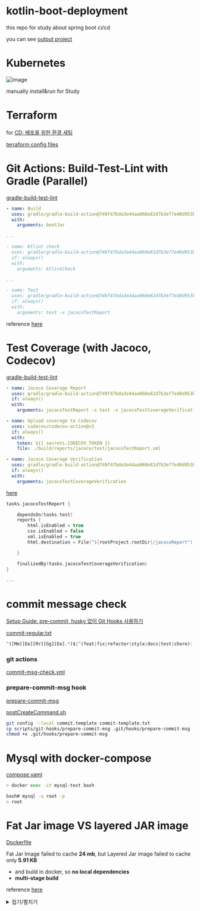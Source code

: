 # kotlin-boot-deployment

this repo for study about spring boot ci/cd

you can see [output project](https://github.com/f-lab-clone/ticketing-service)

# Kubernetes

![image](https://github.com/junha-ahn/kotlin-boot-deployment/assets/41976906/186636c3-5df7-4dbe-9572-b4b4c28b6c83)

manually install&run for Study

# Terraform

for [CD: 배포를 위한 환경 세팅](https://github.com/f-lab-clone/ticketing-service/issues/7)

[terraform config files](https://github.com/junha-ahn/kotlin-boot-deployment/tree/main/terraform)

# Git Actions: Build-Test-Lint with Gradle (Parallel)

[gradle-build-test-lint](https://github.com/junha-ahn/kotlin-boot-deployment/blob/main/.github/workflows/gradle-build-test-lint.yml)

```yml
- name: Build 
  uses: gradle/gradle-build-action@749f47bda3e44aa060e82d7b3ef7e40d953bd629
  with:
    arguments: bootJar

...

- name: Ktlint check
  uses: gradle/gradle-build-action@749f47bda3e44aa060e82d7b3ef7e40d953bd629
  if: always()
  with:
    arguments: ktlintCheck

...

- name: Test
  uses: gradle/gradle-build-action@749f47bda3e44aa060e82d7b3ef7e40d953bd629
  if: always()
  with:
    arguments: test -x jacocoTestReport
```

reference [here](https://docs.github.com/en/actions/automating-builds-and-tests/building-and-testing-java-with-gradle)

# Test Coverage (with Jacoco, Codecov)

[gradle-build-test-lint](https://github.com/junha-ahn/kotlin-boot-deployment/blob/main/.github/workflows/gradle-build-test-lint.yml)


```yml
- name: Jacoco Coverage Report
  uses: gradle/gradle-build-action@749f47bda3e44aa060e82d7b3ef7e40d953bd629
  if: always()
  with:
    arguments: jacocoTestReport -x test -x jacocoTestCoverageVerification

- name: Upload coverage to Codecov
  uses: codecov/codecov-action@v3
  if: always()
  with:
    token: ${{ secrets.CODECOV_TOKEN }}
    file: ./build/reports/jacoco/test/jacocoTestReport.xml

- name: Jacoco Coverage Verification
  uses: gradle/gradle-build-action@749f47bda3e44aa060e82d7b3ef7e40d953bd629
  if: always()
  with:
    arguments: jacocoTestCoverageVerification
```

[here](https://github.com/junha-ahn/kotlin-boot-deployment/tree/main/.github/workflows)
```kts
tasks.jacocoTestReport {

    dependsOn(tasks.test)
    reports {
        html.isEnabled = true
        csv.isEnabled = false
        xml.isEnabled = true
        html.destination = File("${rootProject.rootDir}/jacocoReport")

    }

    finalizedBy(tasks.jacocoTestCoverageVerification)
}

...
```

# commit message check

[Setup Guide: pre-commit, husky 없이 Git Hooks 사용하기](https://devkly.com/devops/git-hooks/)

[commit-regular.txt](https://github.com/junha-ahn/kotlin-test/blob/main/commit-regular.txt)

```js
^([Mm][Ee][Rr][Gg][Ee].*)$|^(feat|fix|refactor|style|docs|test|chore):.{1,50}(\n.{1,72})?$
```

### git actions

[commit-msg-check.yml](https://github.com/junha-ahn/kotlin-test/blob/main/.github/workflows/commit-msg-check.yml)

### prepare-commit-msg hook

[prepare-commit-msg](https://github.com/junha-ahn/kotlin-test/blob/main/scripts/git-hooks/prepare-commit-msg)

[postCreateCommand.sh](https://github.com/junha-ahn/kotlin-test/blob/main/.devcontainer/postCreateCommand.sh)
```bash
git config --local commit.template commit-template.txt
cp scripts/git-hooks/prepare-commit-msg .git/hooks/prepare-commit-msg
chmod +x .git/hooks/prepare-commit-msg
```

# Mysql with docker-compose

[compose.yaml](https://github.com/junha-ahn/kotlin-test/blob/main/compose.yaml)

```bash
> docker exec -it mysql-test bash

bash# mysql -u root -p
> root
```

# Fat Jar image VS layered JAR image

[Dockerfile](https://github.com/junha-ahn/kotlin-test/blob/main/Dockerfile)

Fat Jar Image failed to cache **24 mb**, but Layered Jar image failed to cache only **5.91 KB**
- and build in docker, so **no local dependencies**
- **multi-stage build**

reference [here](https://spring.io/guides/topicals/spring-boot-docker/)

<details>
<summary>접기/펼치기</summary>


### Fat Jar

```bash
> docker history kotlin-test_testapp
IMAGE          CREATED         CREATED BY                                      SIZE      COMMENT
5c6bfb1d74f0   8 minutes ago   ENTRYPOINT ["java" "-jar" "app.jar"]            0B        buildkit.dockerfile.v0
<missing>      8 minutes ago   COPY build/libs/\*.jar app.jar # buildkit        24.3MB    buildkit.dockerfile.v0
<missing>      14 months ago   /bin/sh -c #(nop)  CMD ["jshell"]               0B        
<missing>      14 months ago   /bin/sh -c set -eux;   arch="$(dpkg --print-…   322MB     
<missing>      14 months ago   /bin/sh -c #(nop)  ENV JAVA_VERSION=17.0.2      0B        
<missing>      14 months ago   /bin/sh -c #(nop)  ENV LANG=C.UTF-8             0B        
<missing>      14 months ago   /bin/sh -c #(nop)  ENV PATH=/usr/local/openj…   0B        
<missing>      14 months ago   /bin/sh -c #(nop)  ENV JAVA_HOME=/usr/local/…   0B        
<missing>      14 months ago   /bin/sh -c set -eux;  apt-get update;  apt-g…   4.87MB    
<missing>      14 months ago   /bin/sh -c #(nop)  CMD ["bash"]                 0B        
<missing>      14 months ago   /bin/sh -c #(nop) ADD file:8b1e79f91081eb527…   80.4MB    

# edit a single line - Failed to cache 24 MB

> docker history kotlin-test_testapp
IMAGE          CREATED          CREATED BY                                      SIZE      COMMENT
33afaf8a6a1d   1 seconds ago   ENTRYPOINT ["java" "-jar" "app.jar"]            0B        buildkit.dockerfile.v0
<missing>      1 seconds ago   COPY build/libs/\*.jar app.jar # buildkit        24.3MB    buildkit.dockerfile.v0
<missing>      14 months ago    /bin/sh -c #(nop)  CMD ["jshell"]               0B        
<missing>      14 months ago    /bin/sh -c set -eux;   arch="$(dpkg --print-…   322MB     
<missing>      14 months ago    /bin/sh -c #(nop)  ENV JAVA_VERSION=17.0.2      0B        
<missing>      14 months ago    /bin/sh -c #(nop)  ENV LANG=C.UTF-8             0B        
<missing>      14 months ago    /bin/sh -c #(nop)  ENV PATH=/usr/local/openj…   0B        
<missing>      14 months ago    /bin/sh -c #(nop)  ENV JAVA_HOME=/usr/local/…   0B        
<missing>      14 months ago    /bin/sh -c set -eux;  apt-get update;  apt-g…   4.87MB    
<missing>      14 months ago    /bin/sh -c #(nop)  CMD ["bash"]                 0B        
<missing>      14 months ago    /bin/sh -c #(nop) ADD file:8b1e79f91081eb527…   80.4MB    
```

### Layered Jar

```bash
> docker history kotlin-test_testapp
IMAGE          CREATED         CREATED BY                                      SIZE      COMMENT
9a589029194b   5 seconds ago   ENTRYPOINT ["java" "org.springframework.boot…   0B        buildkit.dockerfile.v0
<missing>      5 seconds ago   COPY application/ ./ # buildkit                 5.9kB     buildkit.dockerfile.v0
<missing>      23 hours ago    COPY spring-boot-loader/ ./ # buildkit          239kB     buildkit.dockerfile.v0
<missing>      23 hours ago    COPY snapshot-dependencies/ ./ # buildkit       0B        buildkit.dockerfile.v0
<missing>      23 hours ago    COPY dependencies/ ./ # buildkit                24.1MB    buildkit.dockerfile.v0
<missing>      14 months ago   /bin/sh -c #(nop)  CMD ["jshell"]               0B        
<missing>      14 months ago   /bin/sh -c set -eux;   arch="$(dpkg --print-…   322MB     
<missing>      14 months ago   /bin/sh -c #(nop)  ENV JAVA_VERSION=17.0.2      0B        
<missing>      14 months ago   /bin/sh -c #(nop)  ENV LANG=C.UTF-8             0B        
<missing>      14 months ago   /bin/sh -c #(nop)  ENV PATH=/usr/local/openj…   0B        
<missing>      14 months ago   /bin/sh -c #(nop)  ENV JAVA_HOME=/usr/local/…   0B        
<missing>      14 months ago   /bin/sh -c set -eux;  apt-get update;  apt-g…   4.87MB    
<missing>      14 months ago   /bin/sh -c #(nop)  CMD ["bash"]                 0B        
<missing>      14 months ago   /bin/sh -c #(nop) ADD file:8b1e79f91081eb527…   80.4MB    

# edit a single line - Failed to cache only 5.91 KB
> docker history kotlin-test_testapp
IMAGE          CREATED         CREATED BY                                      SIZE      COMMENT
f77f5b4823cd   1 seconds ago   ENTRYPOINT ["java" "org.springframework.boot…   0B        buildkit.dockerfile.v0
<missing>      1 seconds ago   COPY application/ ./ # buildkit                 5.91kB    buildkit.dockerfile.v0
<missing>      23 hours ago    COPY spring-boot-loader/ ./ # buildkit          239kB     buildkit.dockerfile.v0
<missing>      23 hours ago    COPY snapshot-dependencies/ ./ # buildkit       0B        buildkit.dockerfile.v0
<missing>      23 hours ago    COPY dependencies/ ./ # buildkit                24.1MB    buildkit.dockerfile.v0
<missing>      14 months ago   /bin/sh -c #(nop)  CMD ["jshell"]               0B        
<missing>      14 months ago   /bin/sh -c set -eux;   arch="$(dpkg --print-…   322MB     
<missing>      14 months ago   /bin/sh -c #(nop)  ENV JAVA_VERSION=17.0.2      0B        
<missing>      14 months ago   /bin/sh -c #(nop)  ENV LANG=C.UTF-8             0B        
<missing>      14 months ago   /bin/sh -c #(nop)  ENV PATH=/usr/local/openj…   0B        
<missing>      14 months ago   /bin/sh -c #(nop)  ENV JAVA_HOME=/usr/local/…   0B        
<missing>      14 months ago   /bin/sh -c set -eux;  apt-get update;  apt-g…   4.87MB    
<missing>      14 months ago   /bin/sh -c #(nop)  CMD ["bash"]                 0B        
<missing>      14 months ago   /bin/sh -c #(nop) ADD file:8b1e79f91081eb527…   80.4MB
```
</details>
